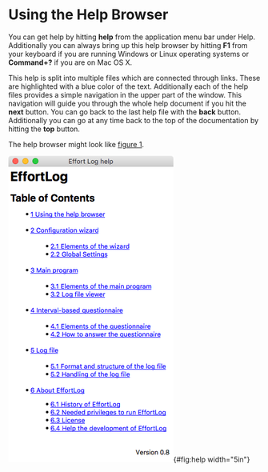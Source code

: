 <!--
  Copyright (c) 2015-2019 by IT Center, RWTH Aachen University

  This file is part of EffortLog, a tool for collecting software
  development effort.

  EffortLog is free software: you can redistribute it and/or modify
  it under the terms of the GNU General Public License as published by
  the Free Software Foundation, either version 3 of the License, or
  (at your option) any later version.

  EffortLog is distributed in the hope that it will be useful,
  but WITHOUT ANY WARRANTY; without even the implied warranty of
  MERCHANTABILITY or FITNESS FOR A PARTICULAR PURPOSE.  See the
  GNU General Public License for more details.

  You should have received a copy of the GNU General Public License
  along with EffortLog.  If not, see <http://www.gnu.org/licenses/>.
-->

# Using the Help Browser

You can get help by hitting **help** from the application menu bar under
Help. Additionally you can always bring up this help browser by hitting
**F1** from your keyboard if you are running Windows or Linux operating
systems or **Command+?** if you are on Mac OS X.

This help is split into multiple files which are connected through
links. These are highlighted with a blue color of the text. Additionally
each of the help files provides a simple navigation in the upper part of
the window. This navigation will guide you through the whole help
document if you hit the **next** button. You can go back to the last
help file with the **back** button. Additionally you can go at any time
back to the top of the documentation by hitting the **top** button.

The help browser might look like [figure 1](#help).

![The help window.](images/help.png){#fig:help width="5in"}
